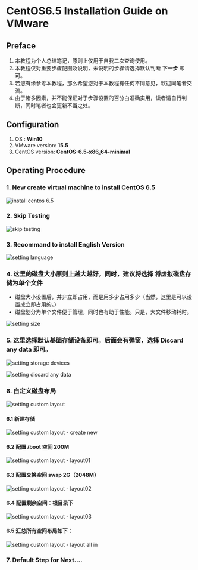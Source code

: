 # CentOS6.5 Installation Guide on VMware

## Preface

1. 本教程为个人总结笔记，原则上仅用于自我二次查询使用。
2. 本教程仅对重要步骤配图及说明，未说明的步骤请选择默认判断 **下一步** 即可。
3. 若您有缘参考本教程，那么希望您对于本教程有任何不同意见，欢迎同笔者交流。
4. 由于诸多因素，并不能保证对于步骤设置的百分白准确实用，读者请自行判断，同时笔者也会更新不当之处。



## Configuration

1. OS :  **Win10**
2. VMware version: **15.5**
3. CentOS version:  **CentOS-6.5-x86_64-minimal**



## Operating Procedure

### 1. New create virtual machine to install CentOS 6.5

![install centos 6.5](_resource/CentOS6.5%20installation%20guide/install%20centos%206.5.png)



### 2. Skip Testing

![skip testing](_resource/CentOS6.5%20installation%20guide/skip%20testing.png)



### 3. Recommand to install English Version

![setting language](_resource/CentOS6.5%20installation%20guide/setting%20language.png)



### 4. 这里的磁盘大小原则上越大越好，同时，建议将选择 将虚拟磁盘存储为单个文件

- 磁盘大小设置后，并非立即占用，而是用多少占用多少（当然，这里是可以设置成立即占用的。）
- 磁盘划分为单个文件便于管理，同时也有助于性能。只是，大文件移动耗时。

![setting size](_resource/CentOS6.5%20installation%20guide/setting%20size.png)

### 5. 这里选择默认基础存储设备即可。后面会有弹窗，选择 Discard any data 即可。

![setting storage devices](_resource/CentOS6.5%20installation%20guide/setting%20storage%20devices.png)



![setting discard any data](_resource/CentOS6.5%20installation%20guide/setting%20discard%20any%20data.png)

### 6. 自定义磁盘布局

![setting custom layout](_resource/CentOS6.5%20installation%20guide/setting%20custom%20layout.png)

#### 6.1 新建存储

![setting custom layout - create new](_resource/CentOS6.5%20installation%20guide/setting%20custom%20layout%20-%20create%20new.png)

#### 6.2 配置 /boot 空间 200M

![setting custom layout - layout01](_resource/CentOS6.5%20installation%20guide/setting%20custom%20layout%20-%20layout01.png)

#### 6.3 配置交换空间 swap 2G（2048M）

![setting custom layout - layout02](_resource/CentOS6.5%20installation%20guide/setting%20custom%20layout%20-%20layout02.png)

#### 6.4 配置剩余空间：根目录下

![setting custom layout - layout03](_resource/CentOS6.5%20installation%20guide/setting%20custom%20layout%20-%20layout03.png)

#### 6.5 汇总所有空间布局如下：

![setting custom layout - layout all in](_resource/CentOS6.5%20installation%20guide/setting%20custom%20layout%20-%20layout%20all%20in.png)



### 7. Default Step for Next....





